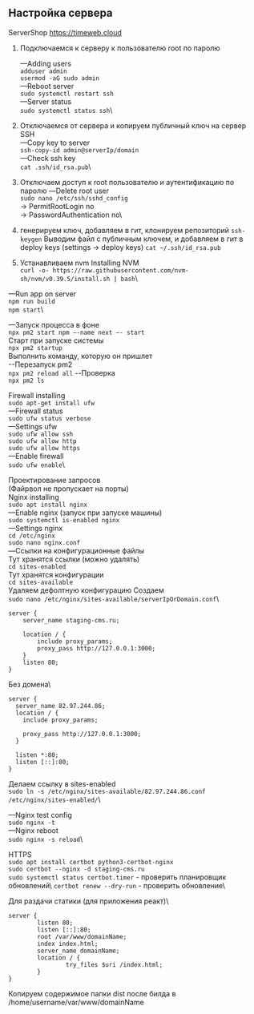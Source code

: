 ## Настройка сервера

ServerShop
https://timeweb.cloud
1. Подключаемся к серверу к пользователю root по паролю

    —Adding users\
        ```adduser admin```\
        ```usermod -aG sudo admin```\
    —Reboot server\
        ```sudo systemctl restart ssh```\
    —Server status\
        ```sudo systemctl status ssh```\

2. Отключаемся от сервера и копируем публичный ключ на сервер
    SSH\
    —Copy key to server\
        ```ssh-copy-id admin@serverIp/domain```\
    —Check ssh key\
        ```cat .ssh/id_rsa.pub```\

3. Отключаем доступ к root пользователю и аутентификацию по паролю
    —Delete root user\
        ```sudo nano /etc/ssh/sshd_config```\
        -> PermitRootLogin no\
        -> PasswordAuthentication no\

4. генерируем ключ, добавляем в гит, клонируем репозиторий
    ```ssh-keygen```
    Выводим файл с публичным ключем, и добавляем в гит в deploy keys (settings -> deploy keys)
    ```cat ~/.ssh/id_rsa.pub```
5. Устанавливаем nvm
Installing NVM\
```curl -o- https://raw.githubusercontent.com/nvm-sh/nvm/v0.39.5/install.sh | bash```\

—Run app on server\
    ```npm run build```\
    ```npm start```\

—Запуск процесса в фоне\
    ```npx pm2 start npm —-name next —- start```\
    Старт при запуске системы\
    ```npx pm2 startup```\
    Выполнить команду, которую он пришлет\
--Перезапуск pm2\
    ```npx pm2 reload all```
--Проверка\
    ```npx pm2 ls```

Firewall installing\
    ```sudo apt-get install ufw```\
—Firewall status\
    ```sudo ufw status verbose```\
—Settings ufw\
    ```sudo ufw allow ssh```\
    ```sudo ufw allow http```\
    ```sudo ufw allow https```\
—Enable firewall\
    ```sudo ufw enable```\

Проектирование запросов\
(Файрвол не пропускает на порты)\
Nginx installing\
    ```sudo apt install nginx```\
—Enable nginx (запуск при запуске машины)\
    ```sudo systemctl is-enabled nginx```\
—Settings nginx\
    ```cd /etc/nginx```\
    ```sudo nano nginx.conf```\
—Ссылки на конфигурационные файлы\
    Тут хранятся ссылки (можно удалять)\
    ```cd sites-enabled```\
    Тут хранятся конфигурации\
    ```cd sites-available```\
    Удаляем дефолтную конфигурацию  Создаем\
    ```sudo nano /etc/nginx/sites-available/serverIpOrDomain.conf```\
```
server { 
    server_name staging-cms.ru; 

    location / { 
        include proxy_params; 
        proxy_pass http://127.0.0.1:3000; 
    } 
    listen 80; 
}
```
Без домена\
```
server {
  server_name 82.97.244.86;
  location / {
    include proxy_params;

    proxy_pass http://127.0.0.1:3000;
  }

  listen *:80;
  listen [::]:80;
}
```


Делаем ссылку в sites-enabled\
```sudo ln -s /etc/nginx/sites-available/82.97.244.86.conf /etc/nginx/sites-enabled/```\

—Nginx test config\
    ```sudo nginx -t```\
—Nginx reboot\
    ```sudo nginx -s reload```\

HTTPS\
```sudo apt install certbot python3-certbot-nginx```\
```sudo certbot --nginx -d staging-cms.ru```\
```sudo systemctl status certbot.timer``` - проверить планировщик обновлений\ 
```certbot renew --dry-run``` - проверить обновление\


Для раздачи статики (для приложения реакт)\
```
server {
        listen 80;
        listen [::]:80;
        root /var/www/domainName;
        index index.html;
        server_name domainName;
        location / {
                try_files $uri /index.html;
        }
}
```
Копируем содержимое папки dist после билда в /home/username/var/www/domainName


    


